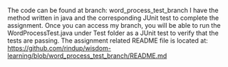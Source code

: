 The code can be found at branch: word_process_test_branch
I have the method written in java and the corresponding JUnit test to complete the assignment.
Once you can access my branch, you will be able to run the WordProcessTest.java under Test folder as a JUnit test to verify that the tests are passing.
The assignment related README file is located at:
https://github.com/rindup/wisdom-learning/blob/word_process_test_branch/README.md
